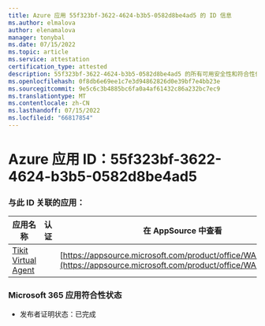 ```yaml
---
title: Azure 应用 55f323bf-3622-4624-b3b5-0582d8be4ad5 的 ID 信息
ms.author: elmalova
author: elenamalova
manager: tonybal
ms.date: 07/15/2022
ms.topic: article
ms.service: attestation
certification_type: attested
description: 55f323bf-3622-4624-b3b5-0582d8be4ad5 的所有可用安全性和符合性信息信息。
ms.openlocfilehash: 0f8db6e69ee1c7e3d94862826d0e39bf7e4bb23e
ms.sourcegitcommit: 9e5c6c3b4885bc6fa0a4af61432c86a232bc7ec9
ms.translationtype: MT
ms.contentlocale: zh-CN
ms.lasthandoff: 07/15/2022
ms.locfileid: "66817854"
---
```

# <a name="azure-app-id-55f323bf-3622-4624-b3b5-0582d8be4ad5"></a>Azure 应用 ID：55f323bf-3622-4624-b3b5-0582d8be4ad5


### <a name="apps-associated-with-this-id"></a>与此 ID 关联的应用：
| **应用名称** | **认证** | **在 AppSource 中查看** |
|--------------|---------------|-----------------------|
| [Tikit Virtual Agent](../forward/WA200004288.md) |  | [https://appsource.microsoft.com/product/office/WA200004288](https://appsource.microsoft.com/product/office/WA200004288) |

### <a name="microsoft-365-app-compliance-status"></a>Microsoft 365 应用符合性状态
- 发布者证明状态：已完成

